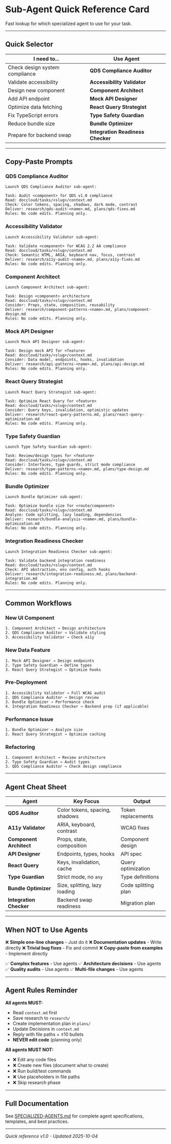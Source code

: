 # Sub-Agent Quick Reference Card

Fast lookup for which specialized agent to use for your task.

---

## Quick Selector

| I need to... | Use Agent |
|--------------|-----------|
| Check design system compliance | **QDS Compliance Auditor** |
| Validate accessibility | **Accessibility Validator** |
| Design new component | **Component Architect** |
| Add API endpoint | **Mock API Designer** |
| Optimize data fetching | **React Query Strategist** |
| Fix TypeScript errors | **Type Safety Guardian** |
| Reduce bundle size | **Bundle Optimizer** |
| Prepare for backend swap | **Integration Readiness Checker** |

---

## Copy-Paste Prompts

### QDS Compliance Auditor
```
Launch QDS Compliance Auditor sub-agent:

Task: Audit <component> for QDS v1.0 compliance
Read: doccloud/tasks/<slug>/context.md
Check: Color tokens, spacing, shadows, dark mode, contrast
Deliver: research/qds-audit-<name>.md, plans/qds-fixes.md
Rules: No code edits. Planning only.
```

### Accessibility Validator
```
Launch Accessibility Validator sub-agent:

Task: Validate <component> for WCAG 2.2 AA compliance
Read: doccloud/tasks/<slug>/context.md
Check: Semantic HTML, ARIA, keyboard nav, focus, contrast
Deliver: research/a11y-audit-<name>.md, plans/a11y-fixes.md
Rules: No code edits. Planning only.
```

### Component Architect
```
Launch Component Architect sub-agent:

Task: Design <component> architecture
Read: doccloud/tasks/<slug>/context.md
Consider: Props, state, composition, reusability
Deliver: research/component-patterns-<name>.md, plans/component-design.md
Rules: No code edits. Planning only.
```

### Mock API Designer
```
Launch Mock API Designer sub-agent:

Task: Design mock API for <feature>
Read: doccloud/tasks/<slug>/context.md
Consider: Data model, endpoints, hooks, invalidation
Deliver: research/api-patterns-<name>.md, plans/api-design.md
Rules: No code edits. Planning only.
```

### React Query Strategist
```
Launch React Query Strategist sub-agent:

Task: Optimize React Query for <feature>
Read: doccloud/tasks/<slug>/context.md
Consider: Query keys, invalidation, optimistic updates
Deliver: research/react-query-patterns.md, plans/react-query-optimization.md
Rules: No code edits. Planning only.
```

### Type Safety Guardian
```
Launch Type Safety Guardian sub-agent:

Task: Review/design types for <feature>
Read: doccloud/tasks/<slug>/context.md
Consider: Interfaces, type guards, strict mode compliance
Deliver: research/type-patterns-<name>.md, plans/type-design.md
Rules: No code edits. Planning only.
```

### Bundle Optimizer
```
Launch Bundle Optimizer sub-agent:

Task: Optimize bundle size for <route/component>
Read: doccloud/tasks/<slug>/context.md
Analyze: Code splitting, lazy loading, dependencies
Deliver: research/bundle-analysis-<name>.md, plans/bundle-optimization.md
Rules: No code edits. Planning only.
```

### Integration Readiness Checker
```
Launch Integration Readiness Checker sub-agent:

Task: Validate backend integration readiness
Read: doccloud/tasks/<slug>/context.md
Check: API abstraction, env config, auth hooks
Deliver: research/integration-readiness.md, plans/backend-integration.md
Rules: No code edits. Planning only.
```

---

## Common Workflows

### New UI Component
```
1. Component Architect → Design architecture
2. QDS Compliance Auditor → Validate styling
3. Accessibility Validator → Check a11y
```

### New Data Feature
```
1. Mock API Designer → Design endpoints
2. Type Safety Guardian → Define types
3. React Query Strategist → Optimize hooks
```

### Pre-Deployment
```
1. Accessibility Validator → Full WCAG audit
2. QDS Compliance Auditor → Design review
3. Bundle Optimizer → Performance check
4. Integration Readiness Checker → Backend prep (if applicable)
```

### Performance Issue
```
1. Bundle Optimizer → Analyze size
2. React Query Strategist → Optimize caching
```

### Refactoring
```
1. Component Architect → Review architecture
2. Type Safety Guardian → Audit types
3. QDS Compliance Auditor → Check design compliance
```

---

## Agent Cheat Sheet

| Agent | Key Focus | Output |
|-------|-----------|--------|
| **QDS Auditor** | Color tokens, spacing, shadows | Token replacements |
| **A11y Validator** | ARIA, keyboard, contrast | WCAG fixes |
| **Component Architect** | Props, state, composition | Component design |
| **API Designer** | Endpoints, types, hooks | API spec |
| **React Query** | Keys, invalidation, cache | Query optimization |
| **Type Guardian** | Strict mode, no `any` | Type definitions |
| **Bundle Optimizer** | Size, splitting, lazy loading | Code splitting plan |
| **Integration Checker** | Backend swap readiness | Migration plan |

---

## When NOT to Use Agents

❌ **Simple one-line changes** - Just do it
❌ **Documentation updates** - Write directly
❌ **Trivial bug fixes** - Fix and commit
❌ **Copy-paste from examples** - Implement directly

✅ **Complex features** - Use agents
✅ **Architecture decisions** - Use agents
✅ **Quality audits** - Use agents
✅ **Multi-file changes** - Use agents

---

## Agent Rules Reminder

**All agents MUST:**
- Read `context.md` first
- Save research to `research/`
- Create implementation plan in `plans/`
- Update Decisions in `context.md`
- Reply with file paths + ≤10 bullets
- **NEVER edit code** (planning only)

**All agents MUST NOT:**
- ❌ Edit any code files
- ❌ Create new files (document what to create)
- ❌ Run build/test commands
- ❌ Use placeholders in file paths
- ❌ Skip research phase

---

## Full Documentation

See [SPECIALIZED-AGENTS.md](SPECIALIZED-AGENTS.md) for complete agent specifications, templates, and best practices.

---

*Quick reference v1.0 - Updated 2025-10-04*
